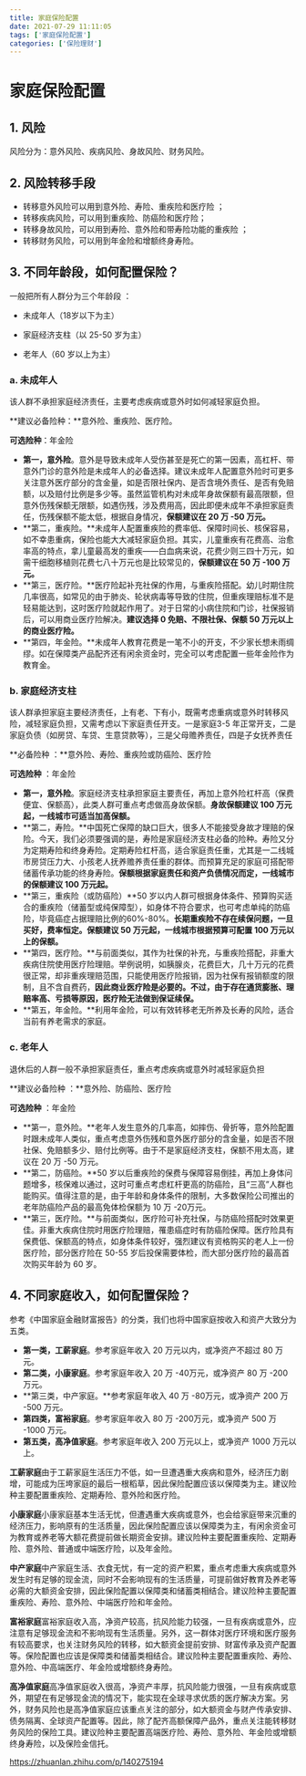 ```yaml
---
title: 家庭保险配置
date: 2021-07-29 11:11:05
tags: ['家庭保险配置']
categories: ['保险理财']
---
```


# 家庭保险配置



## 1. 风险

风险分为：意外风险、疾病风险、身故风险、财务风险。

## 2. 风险转移手段

- 转移意外风险可以用到意外险、寿险、重疾险和医疗险 ；
- 转移疾病风险，可以用到重疾险、防癌险和医疗险；
- 转移身故风险，可以用到寿险、意外险和带寿险功能的重疾险 ；
- 转移财务风险，可以用到年金险和增额终身寿险。

## 3. 不同年龄段，如何配置保险？

一般把所有人群分为三个年龄段 ：

- 未成年人（18岁以下为主）

- 家庭经济支柱（以 25-50 岁为主）

- 老年人（60 岁以上为主）

  

### a. 未成年人

该人群不承担家庭经济责任，主要考虑疾病或意外时如何减轻家庭负担。

**建议必备险种：**意外险、重疾险、医疗险。

**可选险种**：年金险

- **第一，意外险**。意外是导致未成年人受伤甚至是死亡的第一因素，高杠杆、带意外门诊的意外险是未成年人的必备选择。建议未成年人配置意外险时可更多关注意外医疗部分的含金量，如是否限社保内、是否含境外责任、是否有免赔额，以及赔付比例是多少等。虽然监管机构对未成年身故保额有最高限额，但意外伤残保额无限额，如遇伤残，涉及费用高，因此即便未成年不承担家庭责任，伤残保额不能太低，根据自身情况，**保额建议在 20 万 -50 万元。**
- **第二，重疾险。**未成年人配置重疾险的费率低、保障时间长、核保容易，如不幸患重病，保险也能大大减轻家庭负担。其实，儿童重疾有花费高、治愈率高的特点，拿儿童最高发的重疾——白血病来说，花费少则三四十万元，如需干细胞移植则花费七八十万元也是比较常见的，**保额建议在 50 万 -100 万元。**
- **第三，医疗险。**医疗险起补充社保的作用，与重疾险搭配。幼儿时期住院几率很高，如常见的由于肺炎、轮状病毒等导致的住院，但重疾理赔标准不是轻易能达到，这时医疗险就起作用了。对于日常的小病住院和门诊，社保报销后，可以用商业医疗险解决。**建议选择 0 免赔、不限社保、保额 50 万元以上的商业医疗险。**
- **第四，年金险。**未成年人教育花费是一笔不小的开支，不少家长想未雨绸缪。如在保障类产品配齐还有闲余资金时，完全可以考虑配置一些年金险作为教育金。

### b. 家庭经济支柱

该人群承担家庭主要经济责任，上有老、下有小，既需考虑重病或意外时转移风险，减轻家庭负担，又需考虑以下家庭责任开支。一是家庭3-5 年正常开支，二是家庭负债（如房贷、车贷、生意贷款等），三是父母赡养责任，四是子女抚养责任

**必备险种 ：**意外险、寿险、重疾险或防癌险、医疗险

**可选险种** ：年金险

- **第一，意外险**。家庭经济支柱承担家庭主要责任，再加上意外险杠杆高（保费便宜、保额高），此类人群可重点考虑做高身故保额。**身故保额建议 100 万元起，一线城市可适当加高保额。**
- **第二，寿险。**中国死亡保障的缺口巨大，很多人不能接受身故才理赔的保险。今天，我们必须要强调的是，寿险是家庭经济支柱必备的险种。寿险又分为定期寿险和终身寿险。定期寿险杠杆高，适合家庭责任重，尤其是一二线城市房贷压力大、小孩老人抚养赡养责任重的群体。而预算充足的家庭可搭配带储蓄传承功能的终身寿险。**保额根据家庭责任和资产负债情况而定，一线城市的保额建议 100 万元起。**
- **第三，重疾险（或防癌险）**50 岁以内人群可根据身体条件、预算购买适合的重疾险（储蓄型或纯保障型），如身体不符合要求，也可考虑单纯的防癌险，毕竟癌症占据理赔比例的60%-80%。**长期重疾险不存在续保问题，一旦买好，费率恒定。保额建议 50 万元起，一线城市根据预算可配置 100 万元以上的保额。**
- **第四，医疗险。**与前面类似，其作为社保的补充，与重疾险搭配，非重大疾病住院使用医疗险理赔。举例说明，如胰腺炎，花费巨大，几十万元的花费很正常，却非重疾理赔范围，只能使用医疗险报销，因为社保有报销额度的限制，且不含自费药，**因此商业医疗险是必要的。不过，由于存在通货膨胀、理赔率高、亏损等原因，医疗险无法做到保证续保。**
- **第五，年金险。**利用年金险，可以有效转移老无所养及长寿的风险，适合当前有养老需求的家庭。

### c. **老年人**

退休后的人群一般不承担家庭责任，重点考虑疾病或意外时减轻家庭负担

**建议必备险种 ：**意外险、防癌险、医疗险

**可选险种** ：年金险

- **第一，意外险。**老年人发生意外的几率高，如摔伤、骨折等，意外险配置时跟未成年人类似，重点考虑意外伤残和意外医疗部分的含金量，如是否不限社保、免赔额多少、赔付比例等。由于不是家庭经济支柱，保额不用太高，建议在 20 万 -50 万元。
- **第二，防癌险。**50 岁以后重疾险的保费与保障容易倒挂，再加上身体问题增多，核保难以通过，这时可重点考虑杠杆更高的防癌险，且“三高”人群也能购买。值得注意的是，由于年龄和身体条件的限制，大多数保险公司推出的老年防癌险产品的最高免体检保额为 10 万 -20万元。
- **第三，医疗险。**与前面类似，医疗险可补充社保，与防癌险搭配时效果更佳。非重大疾病住院时用医疗险理赔，罹患癌症时有防癌险保障。医疗险具有保费低、保额高的特点，如身体条件较好，强烈建议有资格购买的老人上一份医疗险，部分医疗险在 50-55 岁后投保需要体检，而大部分医疗险的最高首次购买年龄为 60 岁。

## 4. 不同家庭收入，如何配置保险？

参考《中国家庭金融财富报告》的分类，我们也将中国家庭按收入和资产大致分为五类。

- **第一类，工薪家庭**。参考家庭年收入 20 万元以内，或净资产不超过 80 万元。
- **第二类，小康家庭**。参考家庭年收入 20 万 -40万元，或净资产 80 万 -200 万元。
- **第三类，中产家庭。**参考家庭年收入 40 万 -80万元，或净资产 200 万 -500 万元。
- **第四类，富裕家庭**。参考家庭年收入 80 万 -200万元，或净资产 500 万 -1000 万元。
- **第五类，高净值家庭**。参考家庭年收入 200 万元以上，或净资产 1000 万元以上。

**工薪家庭**由于工薪家庭生活压力不低，如一旦遭遇重大疾病和意外，经济压力剧增，可能成为压垮家庭的最后一根稻草，因此保险配置应该以保障类为主。建议险种主要配置重疾险、定期寿险、意外险和医疗险。

**小康家庭**小康家庭基本生活无忧，但遭遇重大疾病或意外，也会给家庭带来沉重的经济压力，影响原有的生活质量，因此保险配置应该以保障类为主，有闲余资金可为教育或养老等大额花费提前做长期资金安排。建议险种主要配置重疾险、定期寿险、意外险、普通或中端医疗险，以及年金险。

**中产家庭**中产家庭生活、衣食无忧，有一定的资产积累，重点考虑重大疾病或意外发生时有足够的现金流，同时不会影响现有的生活质量，可提前做好教育及养老等必需的大额资金安排，因此保险配置以保障类和储蓄类相结合。建议险种主要配置重疾险、寿险、意外险、中端医疗险和年金险。

**富裕家庭**富裕家庭收入高，净资产较高，抗风险能力较强，一旦有疾病或意外，应注意有足够现金流和不影响现有生活质量。另外，这一群体对医疗环境和医疗服务有较高要求，也关注财务风险的转移，如大额资金提前安排、财富传承及资产配置等。保险配置也应该是保障类和储蓄类相结合。建议险种主要配置重疾险、寿险、意外险、中高端医疗、年金险或增额终身寿险。

**高净值家庭**高净值家庭收入很高，净资产丰厚，抗风险能力很强，一旦有疾病或意外，期望在有足够现金流的情况下，能实现在全球寻求优质的医疗解决方案。另外，财务风险也是高净值家庭应该重点关注的部分，如大额资金与财产传承安排、债务隔离、全球资产配置等。因此，除了配齐高额保障产品外，重点关注能转移财务风险的保险工具。建议险种主要配置高端医疗险、寿险、意外险、年金险或增额终身寿险，以及保险金信托。

https://zhuanlan.zhihu.com/p/140275194